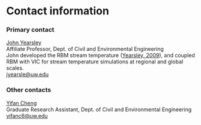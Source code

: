# Contact information

### Primary contact

[John Yearsley](http://uw-hydro.github.io/current_member/john_yearsley) <br />
Affiliate Professor, Dept. of Civil and Environmental Engineering <br />
John developed the RBM stream temperature ([Yearsley, 2009](Documentation/References.md)), and coupled RBM with VIC for stream temperature simulations at regional and global scales.<br />
<jyearsle@uw.edu>

### Other contacts

[Yifan Cheng](http://uw-hydro.github.io/current_member/yifan_cheng) <br />
Graduate Research Assistant, Dept. of Civil and Environmental Engineering <br />
<yifanc6@uw.edu>
